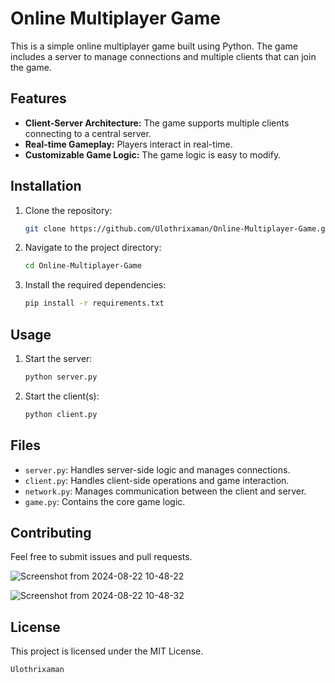 # Online Multiplayer Game

This is a simple online multiplayer game built using Python. The game includes a server to manage connections and multiple clients that can join the game.

## Features

- **Client-Server Architecture:** The game supports multiple clients connecting to a central server.
- **Real-time Gameplay:** Players interact in real-time.
- **Customizable Game Logic:** The game logic is easy to modify.

## Installation

1. Clone the repository:
   ```bash
   git clone https://github.com/Ulothrixaman/Online-Multiplayer-Game.git
   ```
2. Navigate to the project directory:
   ```bash
   cd Online-Multiplayer-Game
   ```
3. Install the required dependencies:
   ```bash
   pip install -r requirements.txt
   ```

## Usage

1. Start the server:
   ```bash
   python server.py
   ```
2. Start the client(s):
   ```bash
   python client.py
   ```

## Files

- `server.py`: Handles server-side logic and manages connections.
- `client.py`: Handles client-side operations and game interaction.
- `network.py`: Manages communication between the client and server.
- `game.py`: Contains the core game logic.

## Contributing

Feel free to submit issues and pull requests.

![Screenshot from 2024-08-22 10-48-22](https://github.com/user-attachments/assets/2c7bb76d-2e7e-42a6-af45-7f1c1bcfbea8)

![Screenshot from 2024-08-22 10-48-32](https://github.com/user-attachments/assets/b22581e7-e0b8-496f-b9fc-ce3a2170f490)



## License

This project is licensed under the MIT License.
```
Ulothrixaman

